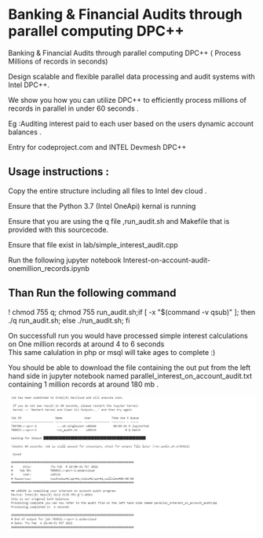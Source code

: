 # Banking & Financial Audits through parallel computing DPC++ 

Banking &amp; Financial Audits through parallel computing DPC++ ( Process Millions of records in seconds)

Design scalable and flexible  parallel data processing and audit systems with Intel DPC++.  

We show you how you can utilize DPC++  to  efficiently process millions of records in parallel in under 60 seconds .

Eg :Auditing interest  paid to each user based on the users dynamic account  balances . 


Entry for codeproject.com and INTEL Devmesh  DPC++



## Usage instructions :
Copy the entire structure including all files to  Intel dev cloud .

Ensure that the  Python 3.7 (Intel OneApi)  kernal is running

Ensure that you are using the q file ,run_audit.sh and Makefile that is provided with this sourcecode.

Ensure that file exist in  lab/simple_interest_audit.cpp


Run the following  jupyter notebook  Interest-on-account-audit-onemillion_records.ipynb

## Than Run  the following command
! chmod 755 q; chmod 755 run_audit.sh;if [ -x "$(command -v qsub)" ]; then ./q run_audit.sh; else ./run_audit.sh; fi 


On successfull run you would have processed  simple interest calculations on  One million records  at around  4 to  6 seconds  
This same calulation in php or msql will take ages to complete :)

You should be able to download the file containing the out put from the left hand side in jupyter notebook  named  parallel_interest_on_account_audit.txt 
containing 1 million records at around 180 mb .

![alt text](https://raw.githubusercontent.com/prilcool/Intel-devmesh-codeproject-one/main/Assets/out.PNG)

